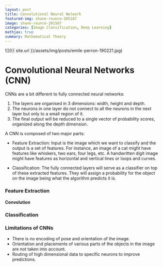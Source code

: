 ```yaml
---
layout: post
title: Convolutional Neural Network
featured-img: shane-rounce-205187
image: shane-rounce-201587
categories: [Image Classification, Deep Learning]
mathjax: true
summary: Mathematical Theory
---
```



![]({{ site.url }}/assets/img/posts/emile-perron-190221.jpg)

# Convolutional Neural Networks (CNN)
CNNs are a bit different to fully connected neural networks:
1. The layers are organised in 3 dimensions: width, height and depth.
2. The neurons in one layer do not connect to all the neurons in the next layer but
only to a small region of it.
3. The final output will be reduced to a single vector of probability scores, 
organized along the depth dimension.


A CNN is composed of two major parts:
- Feature Extraction: Input is the image which we want to classify and the output is a set of features.
For instance, an image of a cat might have features like whiskers, two ears, four legs, etc.
A handwritten digit image might have features as horizontal and vertical lines or loops and curves.


- Classification: The fully connected layers will serve as a classifier on top of these extracted features.
They will assign a probability for the object on the image being what the algorithm predicts it is.


### Feature Extraction

#### Convolution

### Classification



### Limitations of CNNs
- There is no encoding of pose and orientation of the image.
- Orientation and placements of various parts of the objects in the image are not taken into account.
- Routing of high dimensional data to specific neurons to improve predictions.
